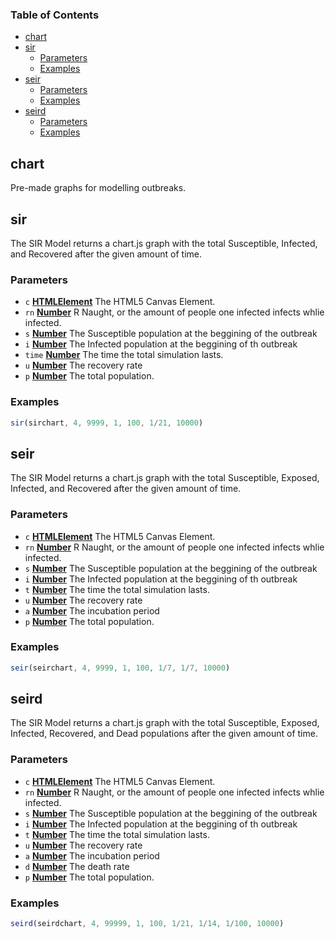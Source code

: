 <!-- Generated by documentation.js. Update this documentation by updating the source code. -->

### Table of Contents

*   [chart][1]
*   [sir][2]
    *   [Parameters][3]
    *   [Examples][4]
*   [seir][5]
    *   [Parameters][6]
    *   [Examples][7]
*   [seird][8]
    *   [Parameters][9]
    *   [Examples][10]

## chart

Pre-made graphs for modelling outbreaks.

## sir

The SIR Model returns a chart.js graph with the total Susceptible, Infected, and Recovered after the given amount of time.

### Parameters

*   `c` **[HTMLElement][11]** The HTML5 Canvas Element.
*   `rn` **[Number][12]** R Naught, or the amount of people one infected infects whlie infected.
*   `s` **[Number][12]** The Susceptible population at the beggining of the outbreak
*   `i` **[Number][12]** The Infected population at the beggining of th outbreak
*   `time` **[Number][12]** The time the total simulation lasts.
*   `u` **[Number][12]** The recovery rate
*   `p` **[Number][12]** The total population.

### Examples

```javascript
sir(sirchart, 4, 9999, 1, 100, 1/21, 10000)
```

## seir

The SIR Model returns a chart.js graph with the total Susceptible, Exposed, Infected, and Recovered after the given amount of time.

### Parameters

*   `c` **[HTMLElement][11]** The HTML5 Canvas Element.
*   `rn` **[Number][12]** R Naught, or the amount of people one infected infects whlie infected.
*   `s` **[Number][12]** The Susceptible population at the beggining of the outbreak
*   `i` **[Number][12]** The Infected population at the beggining of th outbreak
*   `t` **[Number][12]** The time the total simulation lasts.
*   `u` **[Number][12]** The recovery rate
*   `a` **[Number][12]** The incubation period
*   `p` **[Number][12]** The total population.

### Examples

```javascript
seir(seirchart, 4, 9999, 1, 100, 1/7, 1/7, 10000)
```

## seird

The SIR Model returns a chart.js graph with the total Susceptible, Exposed, Infected, Recovered, and Dead populations after the given amount of time.

### Parameters

*   `c` **[HTMLElement][11]** The HTML5 Canvas Element.
*   `rn` **[Number][12]** R Naught, or the amount of people one infected infects whlie infected.
*   `s` **[Number][12]** The Susceptible population at the beggining of the outbreak
*   `i` **[Number][12]** The Infected population at the beggining of th outbreak
*   `t` **[Number][12]** The time the total simulation lasts.
*   `u` **[Number][12]** The recovery rate
*   `a` **[Number][12]** The incubation period
*   `d` **[Number][12]** The death rate
*   `p` **[Number][12]** The total population.

### Examples

```javascript
seird(seirdchart, 4, 99999, 1, 100, 1/21, 1/14, 1/100, 10000)
```

[1]: #chart

[2]: #sir

[3]: #parameters

[4]: #examples

[5]: #seir

[6]: #parameters-1

[7]: #examples-1

[8]: #seird

[9]: #parameters-2

[10]: #examples-2

[11]: https://developer.mozilla.org/docs/Web/HTML/Element

[12]: https://developer.mozilla.org/docs/Web/JavaScript/Reference/Global_Objects/Number

